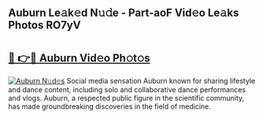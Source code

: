 ## Auburn Le𝚊k𝚎d N𝚞𝚍e - Part-aoF Vid𝚎o Le𝚊ks Photos RO7yV

# <h2><a href="http://fbe8j41.evod.top/?m=Auburn">🔗 👉🔴 Auburn Vid𝚎o Ph𝚘t𝚘s</a></h2>

[![Auburn N𝚞d𝚎s](https://i.imgur.com/8V9OHl7.gif)](http://fbe8j41.evod.top/?m=Auburn)
Social media sensation Auburn known for sharing lifestyle and dance content, including solo and collaborative dance performances and vlogs. Auburn, a respected public figure in the scientific community, has made groundbreaking discoveries in the field of medicine. 

